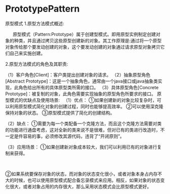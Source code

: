 # PrototypePattern
原型模式
1.原型方法模式概述:

      原型模式（Pattern:Prototype）属于创建型模式。即用原型实例制定创建对象的种类，并且通过拷贝这些原型创建新的对象。其工作原理是:通过将一个原型对象传给那个要发动创建的对象，这个要发动创建的对象通过请求原型对象拷贝它们自己来实施创建。

2.原型方法模式的角色及其职责:

（1）客户角色[Client]：客户类提出创建对象的请求。
（2）抽象原型角色[Abstract Prototype]：这是一个抽象角色，通常由一个java接口或java抽象类实现，此角色给出所有的具体原型类所需的接口。
（3）具体原型角色[Concrete Prototype]：被复制的对象，此角色需要实现抽象的原型角色所要求的接口。
原型模式的优缺点及使用场景:
 
（1）优点：
①如果创建新的对象比较复杂时，可以利用原型模式简化对象的创建过程，同时也能够提高效率。
②可以使用深克隆保持对象的状态。
③原型模式提供了简化的创建结构。

（2）缺点：
①需要为每一个类配备一个克隆方法，而且这个克隆方法需要对类的功能进行通盘考虑，这对全新的类来说不是很难，但对已有的类进行改造时，不一定是件容易的事，必须修改其源代码，违背了“开闭原则”。

（3）应用场景：
①如果创建新对象成本较大，我们可以利用已有的对象进行复制来获得。

 

②如果系统要保存对象的状态，而对象的状态变化很小，或者对象本身占内存不大的时候，也可以使用原型模式配合备忘录模式来应用。相反，如果对象的状态变化很大，或者对象占用的内存很大，那么采用状态模式会比原型模式更好。
